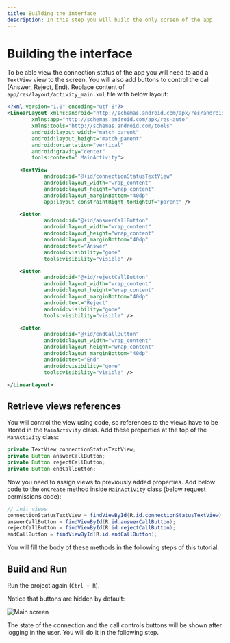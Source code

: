 ```yaml
---
title: Building the interface
description: In this step you will build the only screen of the app.
---
```


# Building the interface

To be able view the connection status of the app you will need to add a `TextView` view to the screen. You will also add buttons to control the call (Answer, Reject, End). Replace content of `app/res/layout/activity_main.xml` file with below layout:

```xml
<?xml version="1.0" encoding="utf-8"?>
<LinearLayout xmlns:android="http://schemas.android.com/apk/res/android"
        xmlns:app="http://schemas.android.com/apk/res-auto"
        xmlns:tools="http://schemas.android.com/tools"
        android:layout_width="match_parent"
        android:layout_height="match_parent"
        android:orientation="vertical"
        android:gravity="center"
        tools:context=".MainActivity">

    <TextView
            android:id="@+id/connectionStatusTextView"
            android:layout_width="wrap_content"
            android:layout_height="wrap_content"
            android:layout_marginBottom="40dp"
            app:layout_constraintRight_toRightOf="parent" />

    <Button
            android:id="@+id/answerCallButton"
            android:layout_width="wrap_content"
            android:layout_height="wrap_content"
            android:layout_marginBottom="40dp"
            android:text="Answer"
            android:visibility="gone"
            tools:visibility="visible" />

    <Button
            android:id="@+id/rejectCallButton"
            android:layout_width="wrap_content"
            android:layout_height="wrap_content"
            android:layout_marginBottom="40dp"
            android:text="Reject"
            android:visibility="gone"
            tools:visibility="visible" />

    <Button
            android:id="@+id/endCallButton"
            android:layout_width="wrap_content"
            android:layout_height="wrap_content"
            android:layout_marginBottom="40dp"
            android:text="End"
            android:visibility="gone"
            tools:visibility="visible" />

</LinearLayout>
```

## Retrieve views references

You will control the view using code, so references to the views have to be stored in the `MainActivity` class. Add these properties at the top of the `ManActivity` class:

```java
private TextView connectionStatusTextView;
private Button answerCallButton;
private Button rejectCallButton;
private Button endCallButton;
```

Now you need to assign views to previously added properties. Add below code to the `onCreate` method inside `MainActivity` class (below request permissions code):

```java
// init views
connectionStatusTextView = findViewById(R.id.connectionStatusTextView);
answerCallButton = findViewById(R.id.answerCallButton);
rejectCallButton = findViewById(R.id.rejectCallButton);
endCallButton = findViewById(R.id.endCallButton);
```

You will fill the body of these methods in the following steps of this tutorial.

## Build and Run

Run the project again (`Ctrl + R`). 

Notice that buttons are hidden by default:

![Main screen](/screenshots/tutorials/client-sdk/phone-to-app/main-screen.png)

The state of the connection and the call controls buttons will be shown after logging in the user. You will do it in the following step.
